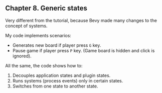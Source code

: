 ## Chapter 8. Generic states
Very different from the tutorial, because Bevy made many changes to the concept of systems.

My code implements scenarios:
* Generates new board if player press `G` key.
* Pause game if player press `P` key. (Game board is hidden and click is ignored).

All the same, the code shows how to:
1. Decouples application states and plugin states.
2. Runs systems (process events) only in certain states.
3. Switches from one state to another state.